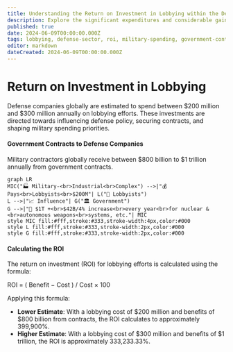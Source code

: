 ```yaml
---
title: Understanding the Return on Investment in Lobbying within the Defense Sector
description: Explore the significant expenditures and considerable gains of defense companies in lobbying efforts to influence government policies and secure contracts.
published: true
date: 2024-06-09T00:00:00.000Z
tags: lobbying, defense-sector, roi, military-spending, government-contracts
editor: markdown
dateCreated: 2024-06-09T00:00:00.000Z
---
```


# Return on Investment in Lobbying

Defense companies globally are estimated to spend between $200 million and $300 million annually on lobbying efforts. These investments are directed towards influencing defense policy, securing contracts, and shaping military spending priorities.

#### Government Contracts to Defense Companies

Military contractors globally receive between $800 billion to $1 trillion annually from government contracts.

```mermaid
graph LR
MIC("🏭 Military-<br>Industrial<br>Complex") -->|"💰 Pays<br>Lobbyists<br>$200M"| L("🤝 Lobbyists")
L -->|"📈 Influence"| G("🏛 Government")
G -->|"💸 $1T +<br>$42B/4% increase<br>every year<br>for nuclear &<br>autonomous weapons<br>systems, etc."| MIC
style MIC fill:#fff,stroke:#333,stroke-width:4px,color:#000
style L fill:#fff,stroke:#333,stroke-width:2px,color:#000
style G fill:#fff,stroke:#333,stroke-width:2px,color:#000
```

#### Calculating the ROI

The return on investment (ROI) for lobbying efforts is calculated using the formula:

ROI = ( Benefit − Cost ) / Cost × 100

Applying this formula:

- **Lower Estimate**: With a lobbying cost of $200 million and benefits of $800 billion from contracts, the ROI calculates to approximately 399,900%.
- **Higher Estimate**: With a lobbying cost of $300 million and benefits of $1 trillion, the ROI is approximately 333,233.33%.
